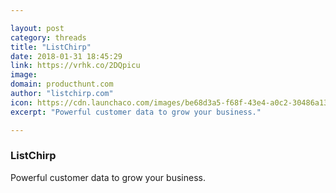 ```yaml
---

layout: post
category: threads
title: "ListChirp"
date: 2018-01-31 18:45:29
link: https://vrhk.co/2DQpicu
image: 
domain: producthunt.com
author: "listchirp.com"
icon: https://cdn.launchaco.com/images/be68d3a5-f68f-43e4-a0c2-30486a13634e.png
excerpt: "Powerful customer data to grow your business."

---
```


### ListChirp

Powerful customer data to grow your business.